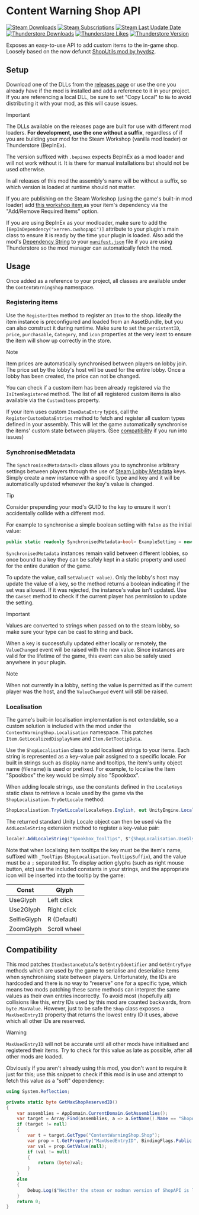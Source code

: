 Content Warning Shop API
===
[![Steam Downloads](https://img.shields.io/steam/downloads/3408837293?style=flat-square&logo=steam&label=Downloads)](https://steamcommunity.com/sharedfiles/filedetails/?id=3408837293)
[![Steam Subscriptions](https://img.shields.io/steam/subscriptions/3408837293?style=flat-square&logo=steam&label=Subscriptions)](https://steamcommunity.com/sharedfiles/filedetails/?id=3408837293)
[![Steam Last Update Date](https://img.shields.io/steam/update-date/3408837293?style=flat-square&logo=steam&label=Updated)](https://steamcommunity.com/sharedfiles/filedetails/?id=3408837293)
[![Thunderstore Downloads](https://img.shields.io/thunderstore/dt/Xerren/ShopAPI?style=flat-square&logo=thunderstore&label=Downloads)](https://thunderstore.io/c/content-warning/p/Xerren/ShopAPI/)
[![Thunderstore Likes](https://img.shields.io/thunderstore/likes/Xerren/ShopAPI?style=flat-square&logo=thunderstore&label=Likes)](https://thunderstore.io/c/content-warning/p/Xerren/ShopAPI/)
[![Thunderstore Version](https://img.shields.io/thunderstore/v/Xerren/ShopAPI?style=flat-square&logo=thunderstore&label=Version)](https://thunderstore.io/c/content-warning/p/Xerren/ShopAPI/)

Exposes an easy-to-use API to add custom items to the in-game shop. Loosely based on the now defunct [ShopUtils mod by hyydsz](https://github.com/hyydsz/ContentWarningShopUtils).

## Setup

Download one of the DLLs from the [releases page](https://github.com/Xerren09/ContentWarningShopAPI/releases) or use the one you already have if the mod is installed and add a reference to it in your project. If you are referencing a local DLL, be sure to set "Copy Local" to `No` to avoid distributing it with your mod, as this will cause issues.

> [!IMPORTANT]
> The DLLs available on the releases page are built for use with different mod loaders. **For development, use the one without a suffix**, regardless of if you are building your mod for the Steam Workshop (vanilla mod loader) or Thunderstore (BepInEx).
>
> The version suffixed with `.bepinex` expects BepInEx as a mod loader and will not work without it. It is there for manual installations but should not be used otherwise.
>
> In all releases of this mod the assembly's name will be without a suffix, so which version is loaded at runtime should not matter.

If you are publishing on the Steam Workshop (using the game's built-in mod loader) add [this workshop item ](https://steamcommunity.com/sharedfiles/filedetails/?id=3408837293) as your item's dependency via the "Add/Remove Required Items" option.

If you are using BepInEx as your modloader, make sure to add the `[BepInDependency("xerren.cwshopapi")]` attribute to your plugin's main class to ensure it is ready by the time your plugin is loaded. Also add the mod's [Dependency String](https://thunderstore.io/c/content-warning/p/Xerren/ShopAPI/) to your [`manifest.json`](https://thunderstore.io/c/content-warning/create/docs/) file if you are using Thunderstore so the mod manager can automatically fetch the mod.

## Usage

Once added as a reference to your project, all classes are available under the `ContentWarningShop` namespace. 

### Registering items

Use the `RegisterItem` method to register an `Item` to the shop. Ideally the item instance is preconfigured and loaded from an AssetBundle, but you can also construct it during runtime.
Make sure to set the `persistentID`, `price`, `purchasable`, `Category`, and `icon` properties at the very least to ensure the item will show up correctly in the store.

> [!NOTE]
> Item prices are automatically synchronised between players on lobby join. The price set by the lobby's host will be used for the entire lobby. Once a lobby has been created, the price can not be changed.

You can check if a custom item has been already registered via the `IsItemRegistered` method. The list of **all** registered custom items is also available via the `CustomItems` property.

If your item uses custom `ItemDataEntry` types, call the `RegisterCustomDataEntries` method to fetch and register all custom types defined in your assembly. This will let the game automatically synchronise the items' custom state between players. (See [compatibility](#compatibility) if you run into issues)

### SynchronisedMetadata

The `SynchronisedMetadata<T>` class allows you to synchronise arbitrary settings between players through the use of [Steam Lobby Metadata](https://partner.steamgames.com/doc/features/multiplayer/matchmaking#6) keys. Simply create a new instance with a specific type and key and it will be automatically updated whenever the key's value is changed.

> [!TIP]
> Consider prepending your mod's GUID to the key to ensure it won't accidentally collide with a different mod. 

For example to synchronise a simple boolean setting with `false` as the initial value:
```csharp
public static readonly SynchronisedMetadata<bool> ExampleSetting = new("ExampleSetting", false);
```
`SynchronisedMetadata` instances remain valid between different lobbies, so once bound to a key they can be safely kept in a static property and used for the entire duration of the game.

To update the value, call `SetValue(T value)`. Only the lobby's host may update the value of a key, so the method returns a boolean indicating if the set was allowed. If it was rejected, the instance's value isn't updated. Use the `CanSet` method to check if the current player has permission to update the setting.

> [!IMPORTANT]  
> Values are converted to strings when passed on to the steam lobby, so make sure your type can be cast to string and back.

When a key is successfully updated either locally or remotely, the `ValueChanged` event will be raised with the new value. Since instances are valid for the lifetime of the game, this event can also be safely used anywhere in your plugin.

> [!NOTE]
> When not currently in a lobby, setting the value is permitted as if the current player was the host, and the `ValueChanged` event will still be raised.

### Localisation

The game's built-in localisation implementation is not extendable, so a custom solution is included with the mod under the `ContentWarningShop.Localisation` namespace. This patches `Item.GetLocalizedDisplayName` and `Item.GetTootipData`.

Use the `ShopLocalisation` class to add localised strings to your items. Each string is represented as a key-value pair assigned to a specific locale. For built in strings such as display name and tooltips, the item's unity object name (filename) is used or prefixed. For example, to localise the Item "Spookbox" the key would be simply also "Spookbox".

When adding locale strings, use the constants defined in the `LocaleKeys` static class to retrieve a locale used by the game via the `ShopLocalisation.TryGetLocale` method:

```csharp
ShopLocalisation.TryGetLocale(LocaleKeys.English, out UnityEngine.Localization.Locale locale);
```

The returned standard Unity Locale object can then be used via the `AddLocaleString` extension method to register a key-value pair:

```csharp
locale?.AddLocaleString("Spookbox_ToolTips", $"{ShopLocalisation.UseGlyphString} Play;{ShopLocalisation.Use2GlyphString} Next Track");
```

Note that when localising item tooltips the key must be the item's name, suffixed with `_ToolTips` (`ShopLocalisation.TooltipsSuffix`), and the value must be a `;` separated list. To display action glyphs (such as right mouse button, etc) use the included constants in your strings, and the appropriate icon will be inserted into the tooltip by the game:

| Const | Glyph |
| -------- | ------- |
| UseGlyph | Left click |
| Use2Glyph | Right click |
| SelfieGlyph | R (Default) |
| ZoomGlyph | Scroll wheel |


## Compatibility

This mod patches `ItemInstanceData`'s `GetEntryIdentifier` and `GetEntryType` methods which are used by the game to serialise and deserialise items when synchronising state between players. Unfortunately, the IDs are hardcoded and there is no way to "reserve" one for a specific type, which means two mods patching these same methods can interpret the same values as their own entries incorrectly. To avoid most (hopefully all) collisions like this, entry IDs used by this mod are counted backwards, from `byte.MaxValue`. However, just to be safe the `Shop` class exposes a `MaxUsedEntryID` property that returns the lowest entry ID it uses, above which all other IDs are reserved.

> [!WARNING]  
> `MaxUsedEntryID` will not be accurate until all other mods have initialised and registered their items. Try to check for this value as late as possible, after all other mods are loaded.

Obviously if you aren't already using this mod, you don't want to require it just for this; use this snippet to check if this mod is in use and attempt to fetch this value as a "soft" dependency:

```csharp
using System.Reflection;

private static byte GetMaxShopReservedID() 
{
    var assemblies = AppDomain.CurrentDomain.GetAssemblies();
    var target = Array.Find(assemblies, a => a.GetName().Name == "ShopAPI");
    if (target != null)
    {
        var t = target.GetType("ContentWarningShop.Shop");
        var prop = t.GetProperty("MaxUsedEntryID", BindingFlags.Public | BindingFlags.Static);
        var val = prop.GetValue(null);
        if (val != null)
        {
            return (byte)val;
        }
    }
    else
    {
        Debug.Log($"Neither the steam or modman version of ShopAPI is loaded; assuming unaltered ItemInstanceData entry registry.");
    }
    return 0;
}
```
